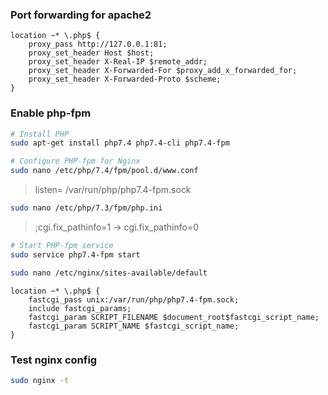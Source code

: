 ### Port forwarding for apache2
```
location ~* \.php$ {
 	proxy_pass http://127.0.0.1:81;
 	proxy_set_header Host $host;
 	proxy_set_header X-Real-IP $remote_addr;
 	proxy_set_header X-Forwarded-For $proxy_add_x_forwarded_for;
 	proxy_set_header X-Forwarded-Proto $scheme;
}
```
### Enable php-fpm
```sh
# Install PHP
sudo apt-get install php7.4 php7.4-cli php7.4-fpm

# Configure PHP-fpm for Nginx
sudo nano /etc/php/7.4/fpm/pool.d/www.conf
```
> listen= /var/run/php/php7.4-fpm.sock
```sh
sudo nano /etc/php/7.3/fpm/php.ini
```
> ;cgi.fix_pathinfo=1 -> cgi.fix_pathinfo=0
```sh
# Start PHP-fpm service
sudo service php7.4-fpm start
```
```sh
sudo nano /etc/nginx/sites-available/default
```
```
location ~* \.php$ {
 	fastcgi_pass unix:/var/run/php/php7.4-fpm.sock;
 	include fastcgi_params;
 	fastcgi_param SCRIPT_FILENAME $document_root$fastcgi_script_name;
 	fastcgi_param SCRIPT_NAME $fastcgi_script_name;
}
```
### Test nginx config
```sh
sudo nginx -t
```
